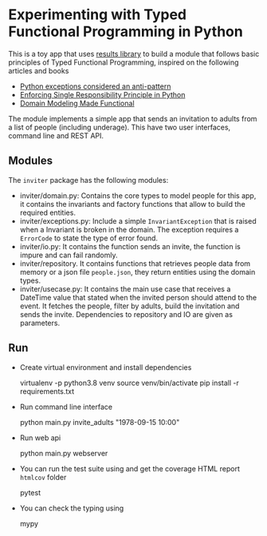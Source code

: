 # Experimenting with Typed Functional Programming in Python

This is a toy app that uses [results library](https://github.com/dry-python/returns) to build a module that follows basic principles of Typed Functional Programming, inspired on the following articles and books
- [Python exceptions considered an anti-pattern](https://sobolevn.me/2019/02/python-exceptions-considered-an-antipattern)
- [Enforcing Single Responsibility Principle in Python](https://sobolevn.me/2019/03/enforcing-srp)
- [Domain Modeling Made Functional](https://pragprog.com/titles/swdddf/domain-modeling-made-functional/)

The module implements a simple app that sends an invitation to adults from a list of people (including underage). This have two user interfaces, command line and REST API.

## Modules

The `inviter` package has the following modules:

- inviter/domain.py: Contains the core types to model people for this app, it contains the invariants and factory functions that allow to build the required entities.
- inviter/exceptions.py: Include a simple `InvariantException` that is raised when a Invariant is broken in the domain. The exception requires a `ErrorCode` to state the type of error found.
- inviter/io.py: It contains the function sends an invite, the function is impure and can fail randomly.
- inviter/repository. It contains functions that retrieves people data from memory or a json file `people.json`, they return entities using the domain types.
- inviter/usecase.py: It contains the main use case that receives a DateTime value that stated when the invited person should attend to the event. It fetches the people, filter by adults, build the invitation and sends the invite. Dependencies to repository and IO are given as parameters.


## Run

- Create virtual environment and install dependencies

    virtualenv -p python3.8 venv
    source venv/bin/activate
    pip install -r requirements.txt

- Run command line interface

    python main.py invite_adults "1978-09-15 10:00"

- Run web api

    python main.py webserver

- You can run the test suite using and get the coverage HTML report `htmlcov` folder

    pytest

- You can check the typing using

    mypy
